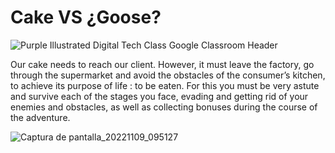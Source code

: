 # Cake VS ¿Goose?
![Purple Illustrated Digital Tech Class Google Classroom Header](https://user-images.githubusercontent.com/44000056/200993355-6bba112b-07e6-4cf8-b551-0d4f5e9aab16.png)

Our cake needs to reach our client. However, it must leave the factory, go through the supermarket and avoid the obstacles of the consumer’s kitchen, to achieve its purpose of life : to be eaten. For this you must be very astute and survive each of the stages you face, evading and getting rid of your enemies and obstacles, as well as collecting bonuses during the course of the adventure. 

![Captura de pantalla_20221109_095127](https://user-images.githubusercontent.com/44000056/200992974-687c8c95-988e-4105-83d3-4c2c5e98586e.png)
